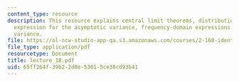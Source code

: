 ```yaml
---
content_type: resource
description: This resource explains central limit theorems, distribution of estimate,
  expression for the asymptotic variance, frequency-domain expressions for the asymptotic
  variance.
file: https://ol-ocw-studio-app-qa.s3.amazonaws.com/courses/2-160-identification-estimation-and-learning-spring-2006/65ff264f39b22d8e53015ce38cd93b41_lecture_18.pdf
file_type: application/pdf
resourcetype: Document
title: lecture_18.pdf
uid: 65ff264f-39b2-2d8e-5301-5ce38cd93b41
---
```

